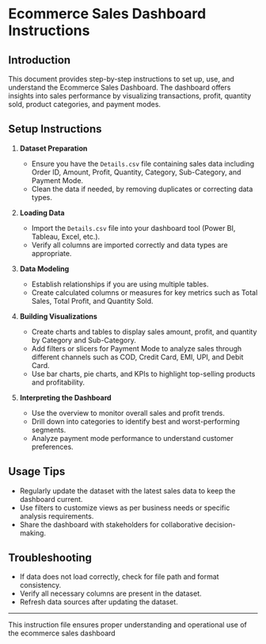 # Ecommerce Sales Dashboard Instructions

## Introduction
This document provides step-by-step instructions to set up, use, and understand the Ecommerce Sales Dashboard. The dashboard offers insights into sales performance by visualizing transactions, profit, quantity sold, product categories, and payment modes.

## Setup Instructions

1. **Dataset Preparation**
   - Ensure you have the `Details.csv` file containing sales data including Order ID, Amount, Profit, Quantity, Category, Sub-Category, and Payment Mode.
   - Clean the data if needed, by removing duplicates or correcting data types.

2. **Loading Data**
   - Import the `Details.csv` file into your dashboard tool (Power BI, Tableau, Excel, etc.).
   - Verify all columns are imported correctly and data types are appropriate.

3. **Data Modeling**
   - Establish relationships if you are using multiple tables.
   - Create calculated columns or measures for key metrics such as Total Sales, Total Profit, and Quantity Sold.

4. **Building Visualizations**
   - Create charts and tables to display sales amount, profit, and quantity by Category and Sub-Category.
   - Add filters or slicers for Payment Mode to analyze sales through different channels such as COD, Credit Card, EMI, UPI, and Debit Card.
   - Use bar charts, pie charts, and KPIs to highlight top-selling products and profitability.

5. **Interpreting the Dashboard**
   - Use the overview to monitor overall sales and profit trends.
   - Drill down into categories to identify best and worst-performing segments.
   - Analyze payment mode performance to understand customer preferences.

## Usage Tips
- Regularly update the dataset with the latest sales data to keep the dashboard current.
- Use filters to customize views as per business needs or specific analysis requirements.
- Share the dashboard with stakeholders for collaborative decision-making.

## Troubleshooting
- If data does not load correctly, check for file path and format consistency.
- Verify all necessary columns are present in the dataset.
- Refresh data sources after updating the dataset.


---

This instruction file ensures proper understanding and operational use of the ecommerce sales dashboard

